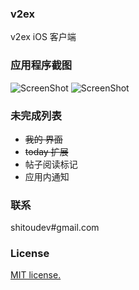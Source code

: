 ### v2ex
v2ex iOS 客户端

### 应用程序截图
![ScreenShot](https://raw.githubusercontent.com/shitoudev/v2ex/master/ScreenShot/s_1.jpg)
![ScreenShot](https://raw.githubusercontent.com/shitoudev/v2ex/master/ScreenShot/s_2.jpg)

### 未完成列表
* ~~我的 界面~~
* ~~today 扩展~~
* 帖子阅读标记
* 应用内通知

### 联系
shitoudev#gmail.com

### License
[MIT license.](http://www.opensource.org/licenses/mit-license.php)
